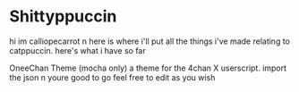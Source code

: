# Shittyppuccin
hi im calliopecarrot n here is where i'll put all the things i've made relating to catppuccin. here's what i have so far

OneeChan Theme (mocha only)
a theme for the 4chan X userscript. import the json n youre good to go
feel free to edit as you wish
